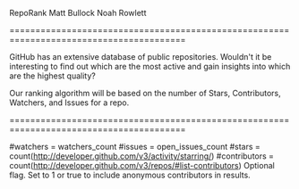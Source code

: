 RepoRank
	Matt Bullock
	Noah Rowlett
	
========================================================================================

GitHub has an extensive database of public repositories. Wouldn't it be interesting to find out which are the most active and gain insights into which are the highest quality?

Our ranking algorithm will be based on the number of Stars, Contributors, Watchers, and Issues for a repo.

========================================================================================



#watchers = watchers_count
#issues = open_issues_count
#stars = count(http://developer.github.com/v3/activity/starring/)
#contributors = count(http://developer.github.com/v3/repos/#list-contributors) 
	Optional flag. Set to 1 or true to include anonymous contributors in results.